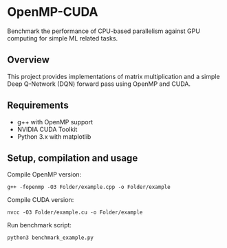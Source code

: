 # OpenMP-CUDA
Benchmark the performance of CPU-based parallelism against GPU computing for simple ML related tasks.

## Overview

This project provides implementations of matrix multiplication and a simple Deep Q-Network (DQN) forward pass using OpenMP and CUDA.

## Requirements

- g++ with OpenMP support
- NVIDIA CUDA Toolkit
- Python 3.x with matplotlib

## Setup, compilation and usage

Compile OpenMP version:

`g++ -fopenmp -O3 Folder/example.cpp -o Folder/example`

Compile CUDA version:

`nvcc -O3 Folder/example.cu -o Folder/example`

Run benchmark script:

`python3 benchmark_example.py`
